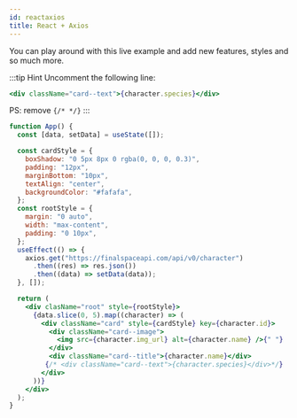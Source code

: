 ```yaml
---
id: reactaxios
title: React + Axios
---
```


You can play around with this live example and add new features, styles and so much more.


:::tip Hint 
Uncomment the following line:
 ```jsx
 <div className="card--text">{character.species}</div>
 ```

 PS: remove `{/* */}`
:::

```jsx live
function App() {
  const [data, setData] = useState([]);

  const cardStyle = {
    boxShadow: "0 5px 8px 0 rgba(0, 0, 0, 0.3)",
    padding: "12px",
    marginBottom: "10px",
    textAlign: "center",
    backgroundColor: "#fafafa",
  };
  const rootStyle = {
    margin: "0 auto",
    width: "max-content",
    padding: "0 10px",
  };
  useEffect(() => {
    axios.get("https://finalspaceapi.com/api/v0/character")
      .then((res) => res.json())
      .then((data) => setData(data));
  }, []);

  return (
    <div clasName="root" style={rootStyle}>
      {data.slice(0, 5).map((character) => (
        <div className="card" style={cardStyle} key={character.id}>
          <div className="card--image">
            <img src={character.img_url} alt={character.name} />{" "}
          </div>
          <div className="card--title">{character.name}</div>
         {/* <div className="card--text">{character.species}</div>*/}
        </div>
      ))}
    </div>
  );
}
```
